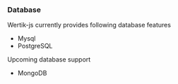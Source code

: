 ### Database

Wertik-js currently provides following database features

 - Mysql
 - PostgreSQL
 
 Upcoming database support

- MongoDB
